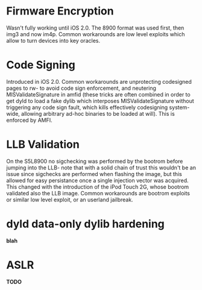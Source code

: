 
# Firmware Encryption

Wasn't fully working until iOS 2.0. The 8900 format was used first, then img3 and now im4p. Common workarounds are low level exploits which allow to turn devices into key oracles.

# Code Signing

Introduced in iOS 2.0. Common workarounds are unprotecting codesigned pages to rw- to avoid code sign enforcement, and neutering MISValidateSignature in amfid (these tricks are often combined in order to get dyld to load a fake dylib which interposes MISValidateSignature without triggering any code sign fault, which kills effectively codesigning system-wide, allowing arbitrary ad-hoc binaries to be loaded at will). This is enforced by AMFI.

# LLB Validation

On the S5L8900 no sigchecking was performed by the bootrom before jumping into the LLB- note that with a solid chain of trust this wouldn't be an issue since sigchecks are performed when flashing the image, but this allowed for easy persistance once a single injection vector was acquired. This changed with the introduction of the iPod Touch 2G, whose bootrom validated also the LLB image. Common workarounds are bootrom exploits or similar low level exploit, or an userland jailbreak.

# dyld data-only dylib hardening
__blah__

# ASLR

__TODO__
